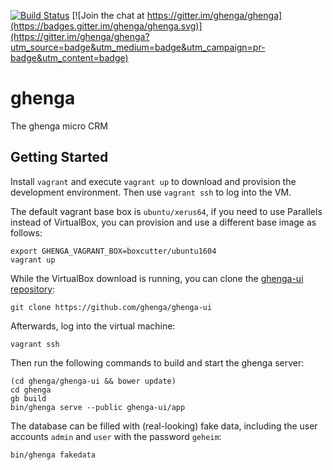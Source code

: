 [![Build Status](https://travis-ci.org/ghenga/ghenga.svg?branch=master)](https://travis-ci.org/ghenga/ghenga)
[![Join the chat at https://gitter.im/ghenga/ghenga](https://badges.gitter.im/ghenga/ghenga.svg)](https://gitter.im/ghenga/ghenga?utm_source=badge&utm_medium=badge&utm_campaign=pr-badge&utm_content=badge)

# ghenga

The ghenga micro CRM

## Getting Started

Install `vagrant` and execute `vagrant up` to download and provision the
development environment. Then use `vagrant ssh` to log into the VM.

The default vagrant base box is `ubuntu/xerus64`, if you need to use Parallels
instead of VirtualBox, you can provision and use a different base image as
follows:

```shell
export GHENGA_VAGRANT_BOX=boxcutter/ubuntu1604
vagrant up
```

While the VirtualBox download is running, you can clone the [ghenga-ui
repository](https://github.com/ghenga/ghenga-ui):

```shell
git clone https://github.com/ghenga/ghenga-ui
```

Afterwards, log into the virtual machine:

```
vagrant ssh
```

Then run the following commands to build and start the ghenga server:

```shell
(cd ghenga/ghenga-ui && bower update)
cd ghenga
gb build
bin/ghenga serve --public ghenga-ui/app
```

The database can be filled with (real-looking) fake data, including the user
accounts `admin` and `user` with the password `geheim`:

```shell
bin/ghenga fakedata
```
